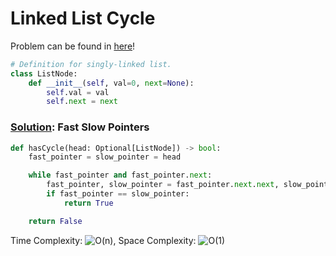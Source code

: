 # Linked List Cycle

Problem can be found in [here](https://leetcode.com/problems/linked-list-cycle/)!

```python
# Definition for singly-linked list.
class ListNode:
    def __init__(self, val=0, next=None):
        self.val = val
        self.next = next
```

### [Solution](/Linked%20List/141-LinkedListCycle/solution.py): Fast Slow Pointers

```python
def hasCycle(head: Optional[ListNode]) -> bool:
    fast_pointer = slow_pointer = head

    while fast_pointer and fast_pointer.next:
        fast_pointer, slow_pointer = fast_pointer.next.next, slow_pointer.next
        if fast_pointer == slow_pointer:
            return True

    return False
```

Time Complexity: ![O(n)](<https://latex.codecogs.com/svg.image?\inline&space;O(n)>), Space Complexity: ![O(1)](<https://latex.codecogs.com/svg.image?\inline&space;O(1)>)

